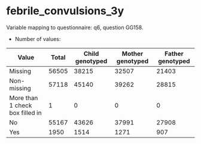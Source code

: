 # febrile_convulsions_3y
Variable mapping to questionnaire: q6, question GG158.
- Number of values:

| Value | Total | Child genotyped | Mother genotyped | Father genotyped |
| ----- | ----- | --------------- | ---------------- | ---------------- |
| Missing | 56505 | 38215 | 32507 | 21403 |
| Non-missing | 57118 | 45140 | 39262 | 28815 |
| More than 1 check box filled in | 1 | 0 | 0 |0 |
| No | 55167 | 43626 | 37991 |27908 |
| Yes | 1950 | 1514 | 1271 |907 |



